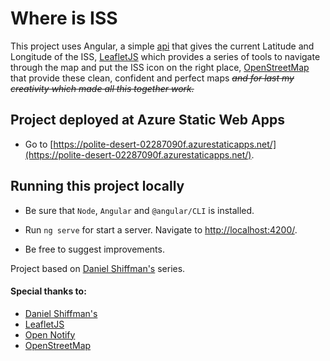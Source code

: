 # Where is ISS

This project uses Angular, a simple [api](http://api.open-notify.org) that gives the current Latitude and Longitude of the ISS, [LeafletJS](https://leafletjs.com/) which provides a series of tools to navigate through the map and put the ISS icon on the right place, [OpenStreetMap](https://www.openstreetmap.org/) that provide these clean, confident and perfect maps ~~_and for last my creativity which made all this together work._~~

## Project deployed at Azure Static Web Apps

 - Go to [https://polite-desert-02287090f.azurestaticapps.net/](https://polite-desert-02287090f.azurestaticapps.net/).

## Running this project locally

- Be sure that `Node`, `Angular` and `@angular/CLI` is installed.

- Run `ng serve` for start a server. Navigate to [http://localhost:4200/](http://localhost:4200/).

- Be free to suggest improvements.

Project based on [Daniel Shiffman's](https://github.com/CodingTrain/Intro-to-Data-APIs-JS) series.

#### Special thanks to:

- [Daniel Shiffman's](https://shiffman.net/)
- [LeafletJS](https://leafletjs.com/)
- [Open Notify](http://open-notify.org/)
- [OpenStreetMap](https://www.openstreetmap.org/)
